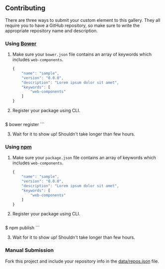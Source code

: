 ## Contributing

There are three ways to submit your custom element to this gallery. They all require you to have a GitHub repository, so make sure to write the appropriate repository name and description.

### Using [Bower](http://bower.io/)

1. Make sure your `bower.json` file contains an array of keywords which includes `web-components`.

    ```js
    {
        "name": "sample",
        "version": "0.0.0",
        "description": "Lorem ipsum dolor sit amet",
        "keywords": [
            "web-components"
        ]
    }
    ```

2. Register your package using CLI.

    ```sh
$ bower register <my-package-name> <git-endpoint>
    ```

3. Wait for it to show up! Shouldn't take longer than few hours.

### Using [npm](https://www.npmjs.com/)

1. Make sure your `package.json` file contains an array of keywords which includes `web-components`.

    ```js
    {
        "name": "sample",
        "version": "0.0.0",
        "description": "Lorem ipsum dolor sit amet",
        "keywords": [
            "web-components"
        ]
    }
    ```

2. Register your package using CLI.

    ```sh
$ npm publish
    ```

3. Wait for it to show up! Shouldn't take longer than few hours.

### Manual Submission

Fork this project and include your repository info in the [data/repos.json](https://github.com/customelements/customelements.io/blob/gh-pages/data/repos.json) file.
